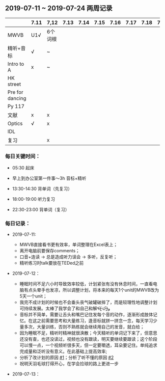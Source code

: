 ## 2019-07-11 ~ 2019-07-24 两周记录

|                 | 7.11 | 7,12    | 7.13 | 7.14 | 7.15 | 7.16 | 7.17 | 7.18 | 7.19 | 7.20 | 7.21 | 7.22 | 7.23 | 7.24 |
| --------------- | ---- | ------- | ---- | ---- | ---- | ---- | ---- | ---- | ---- | ---- | ---- | ---- | ---- | ---- |
| MWVB            | U1√  | 6个词根 |      |      |      |      |      |      |      |      |      |      |      |      |
| 精听+音标       | √    | ~       |      |      |      |      |      |      |      |      |      |      |      |      |
| Intro to A      | x    | ~       |      |      |      |      |      |      |      |      |      |      |      |      |
| HK street       |      |         |      |      |      |      |      |      |      |      |      |      |      |      |
| Pre for dancing |      |         |      |      |      |      |      |      |      |      |      |      |      |      |
| Py 117          |      |         |      |      |      |      |      |      |      |      |      |      |      |      |
| 文献            | x    | x       |      |      |      |      |      |      |      |      |      |      |      |      |
| Optics          | √    | x       |      |      |      |      |      |      |      |      |      |      |      |      |
| IDL             |      |         |      |      |      |      |      |      |      |      |      |      |      |      |
| 复习            |      | x       |      |      |      |      |      |      |      |      |      |      |      |      |

### 每日关键时间：

- 05:30 起床

- 早上到办公室第一件事～3h 音标+精听

- 13:30-14:30 背单词（先复习）

- 18:00-19:00 听力复习

- 22:30-23:00 背单词（复习）

  

### 每日记录：

- 2019-07-11: 
  - MWVB直接看书更有效率，单词整理在Excel表上；
  - 离开电脑前要保存comments；
  - 口音+连读 -> 总是造成听力误会 -> 多听，反复听；
  - 精听练习时talk要放在TEDed之前

- 2019-07-12：
  - 睡眠时间不足六小时导致效率较低，计划紧张有没有休息时间，一直看电脑有点头晕手也发凉，所以调整计划，将本来的每天1个unit的MWVB改为5天一个unit；
  - 我完不成计划的时候也不会垂头丧气破罐破摔了，而是较理性地调整计划可持续发展。太棒了我学会了和自己和解٩(˃̶͈̀௰˂̶͈́)و
  - 音标并不简单，需要让舌头和嘴巴记住发每个音的动作，逐渐形成肢体记忆。在这之前需要思考和大量练习，逢音标就拼一拼念一念，每天学习少量多次，大量训练，否则不熟练就会继续用自己的发音，就白给；
  - 因为睡眠不足，精听时精神就很涣散；今天精听的单词记下来了，但意思还没有查，也还没读过，视频也没有跟读，明天要继续要跟读；这个阶段可以慢一点，一个视频听很多天，但一定要嚼透，耳朵要记住。单纯追求完成量和泛听没有意义。在此基础上提高效率;
  - 分析了改计划的原因 [#1](https://github.com/zexixing/Daily-Improvements/issues/1#issuecomment-510890246)；分析了听不懂的原因 [#2](https://github.com/zexixing/Daily-Improvements/issues/2#issuecomment-510722856)
  - 祝明天羽毛球打得开心，在学会捡球的路上更进一步
- 2019-07-13：

